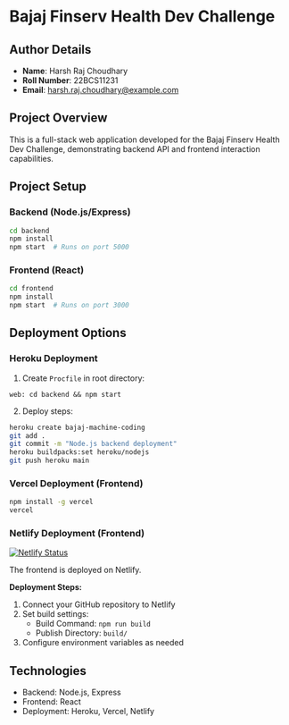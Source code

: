 # Bajaj Finserv Health Dev Challenge

## Author Details
- **Name**: Harsh Raj Choudhary
- **Roll Number**: 22BCS11231
- **Email**: harsh.raj.choudhary@example.com

## Project Overview
This is a full-stack web application developed for the Bajaj Finserv Health Dev Challenge, demonstrating backend API and frontend interaction capabilities.

## Project Setup

### Backend (Node.js/Express)
```bash
cd backend
npm install
npm start  # Runs on port 5000
```

### Frontend (React)
```bash
cd frontend
npm install
npm start  # Runs on port 3000
```

## Deployment Options

### Heroku Deployment
1. Create `Procfile` in root directory:
```
web: cd backend && npm start
```

2. Deploy steps:
```bash
heroku create bajaj-machine-coding
git add .
git commit -m "Node.js backend deployment"
heroku buildpacks:set heroku/nodejs
git push heroku main
```

### Vercel Deployment (Frontend)
```bash
npm install -g vercel
vercel
```

### Netlify Deployment (Frontend)
[![Netlify Status](https://api.netlify.com/api/v1/badges/YOUR_NETLIFY_SITE_ID/deploy-status)](https://app.netlify.com/sites/YOUR_NETLIFY_SITE_NAME/deploys)

The frontend is deployed on Netlify. 

**Deployment Steps:**
1. Connect your GitHub repository to Netlify
2. Set build settings:
   - Build Command: `npm run build`
   - Publish Directory: `build/`
3. Configure environment variables as needed

## Technologies
- Backend: Node.js, Express
- Frontend: React
- Deployment: Heroku, Vercel, Netlify
